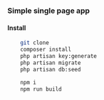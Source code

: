 ### Simple single page app


#### Install

```bash
    git clone
    composer install
    php artisan key:generate
    php artisan migrate
    php artisan db:seed
    
    npm i
    npm run build
```
